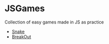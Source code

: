 # JSGames
Collection of easy games made in JS as practice

* [Snake](./Snake)
* [BreakOut](./Breakout)

